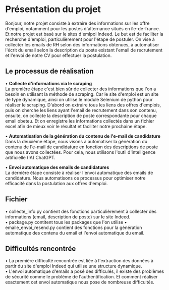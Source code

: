 # Présentation du projet
Bonjour, notre projet consiste à extraire des informations sur les offre d'emploi, notamment pour les postes d'alternance situés en île-de-france. Et notre projet est basé sur le sites d'emlpoi Indeed. Le but est de faciliter la recherche d'emploi, particulièrement pour l'étape de postuler. On vise à collecter les emails de RH selon des informations obtenues, à automatiser l'écrit du email selon la description du poste existant l'email de recrutement et l'envoi de notre CV pour effectuer la postulation.

## Le processus de réalisation
&bull; **Collecte d'informations via le scraping**  
La première étape c'est bien sûr de collecter des informations que l'on a besoin en utilisant la méthode de scraping. Car le site d'emploi est un site de type dynamique, ainsi on utilise le module Selenium de python pour réaliser le scraping. D'abord on extraire tous les liens des offres d'emplois, puis on cherche les liens ayant l'email de recrutement dans son contenu, ensuite, on collecte la description de poste correspondante pour chaque email obeteu. Et on enregistre les informations collectés dans un fichier excel afin de mieux voir le résultat et faciliter notre prochaine étape.

&bull; **Automatisation de la génération du contenu de l'e-mail de candidature**  
Dans la deuxième étape, nous visons à automatiser la génération du contenu de l'e-mail de candidature en fonction des descriptions de poste que nous avons collectées. Pour cela, nous utilisons l'outil d'intelligence artificielle (IA) ChatGPT.

&bull; **Envoi automatique des emails de candidatures**  
La dernière étape consiste à réaliser l'envoi automatique des emails de candidature. Nous automatisons ce processus pour optimiser notre efficacité dans la postulation aux offres d'emploi.

## Fichier  
&bull; collecte_info.py contient des fonctions particulièrement à collecter des informations (email, description de poste) sur le site Indeed.   
&bull; package.py contitent tous les packages que l'on utilise 
&bull; emaile_envoi_resend.py contient des fonctions pour la génération automatique des contenu du email et l'envoi automatique du email.


## Difficultés rencontrée  
&bull; La première difficulté rencontrée est liée à l'extraction des données à partir du site d'emploi Indeed qui utilise une structure dynamique.  
&bull; L'envoi automatique d'emails a posé des difficulés, il existe des problèmes de sécurité comme le problème de l'authentification. Et comment réaliser exactement cet envoi automatique nous pose de nombreuse difficultés.

 
